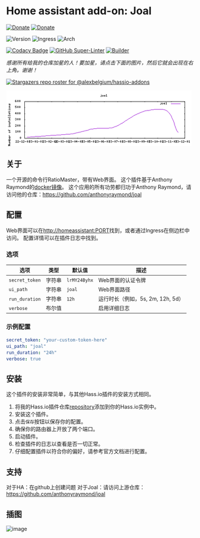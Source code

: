# Home assistant add-on: Joal

[![Donate][donation-badge]](https://www.buymeacoffee.com/alexbelgium)
[![Donate][paypal-badge]](https://www.paypal.com/donate/?hosted_button_id=DZFULJZTP3UQA)

![Version](https://img.shields.io/badge/dynamic/yaml?label=版本&query=%24.version&url=https%3A%2F%2Fraw.githubusercontent.com%2Falexbelgium%2Fhassio-addons%2Fmaster%2Fjoal%2Fconfig.yaml)
![Ingress](https://img.shields.io/badge/dynamic/yaml?label=Ingress&query=%24.ingress&url=https%3A%2F%2Fraw.githubusercontent.com%2Falexbelgium%2Fhassio-addons%2Fmaster%2Fjoal%2Fconfig.yaml)
![Arch](https://img.shields.io/badge/dynamic/yaml?color=success&label=Arch&query=%24.arch&url=https%3A%2F%2Fraw.githubusercontent.com%2Falexbelgium%2Fhassio-addons%2Fmaster%2Fjoal%2Fconfig.yaml)

[![Codacy Badge](https://app.codacy.com/project/badge/Grade/9c6cf10bdbba45ecb202d7f579b5be0e)](https://www.codacy.com/gh/alexbelgium/hassio-addons/dashboard?utm_source=github.com&utm_medium=referral&utm_content=alexbelgium/hassio-addons&utm_campaign=Badge_Grade)
[![GitHub Super-Linter](https://img.shields.io/github/actions/workflow/status/alexbelgium/hassio-addons/weekly-supelinter.yaml?label=Lint%20code%20base)](https://github.com/alexbelgium/hassio-addons/actions/workflows/weekly-supelinter.yaml)
[![Builder](https://img.shields.io/github/actions/workflow/status/alexbelgium/hassio-addons/onpush_builder.yaml?label=Builder)](https://github.com/alexbelgium/hassio-addons/actions/workflows/onpush_builder.yaml)

[donation-badge]: https://img.shields.io/badge/Buy%20me%20a%20coffee%20(no%20paypal)-%23d32f2f?logo=buy-me-a-coffee&style=flat&logoColor=white
[paypal-badge]: https://img.shields.io/badge/Buy%20me%20a%20coffee%20with%20Paypal-0070BA?logo=paypal&style=flat&logoColor=white

_感谢所有给我的仓库加星的人！要加星，请点击下面的图片，然后它就会出现在右上角。谢谢！_

[![Stargazers repo roster for @alexbelgium/hassio-addons](https://raw.githubusercontent.com/alexbelgium/hassio-addons/master/.github/stars2.svg)](https://github.com/alexbelgium/hassio-addons/stargazers)

![downloads evolution](https://raw.githubusercontent.com/alexbelgium/hassio-addons/master/joal/stats.png)

## 关于

一个开源的命令行RatioMaster，带有Web界面。
这个插件基于Anthony Raymond的[docker镜像](https://hub.docker.com/r/anthonyraymond/joal)。
这个应用的所有功劳都归功于Anthony Raymond，请访问他的仓库：https://github.com/anthonyraymond/joal

## 配置

Web界面可以在<http://homeassistant:PORT>找到，或者通过Ingress在侧边栏中访问。
配置详情可以在插件日志中找到。

### 选项

| 选项 | 类型 | 默认值 | 描述 |
|------|------|--------|-------|
| `secret_token` | 字符串 | `lrMY24Byhx` | Web界面的认证令牌 |
| `ui_path` | 字符串 | `joal` | Web界面路径 |
| `run_duration` | 字符串 | `12h` | 运行时长（例如，5s, 2m, 12h, 5d） |
| `verbose` | 布尔值 | | 启用详细日志 |

### 示例配置

```yaml
secret_token: "your-custom-token-here"
ui_path: "joal"
run_duration: "24h"
verbose: true
```

## 安装

这个插件的安装非常简单，与其他Hass.io插件的安装方式相同。

1. 将我的Hass.io插件仓库[repository]添加到你的Hass.io实例中。
1. 安装这个插件。
1. 点击`保存`按钮以保存你的配置。
1. 确保你的路由器上开放了两个端口。
1. 启动插件。
1. 检查插件的日志以查看是否一切正常。
1. 仔细配置插件以符合你的偏好，请参考官方文档进行配置。

## 支持

对于HA：在github上创建问题
对于Joal：请访问上游仓库：https://github.com/anthonyraymond/joal

## 插图

![image](https://user-images.githubusercontent.com/44178713/117990142-29c3b200-b33d-11eb-86c8-a3007d73c3da.png)

[repository]: https://github.com/alexbelgium/hassio-addons
